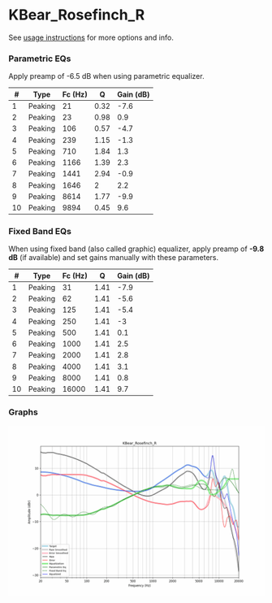 # KBear_Rosefinch_R
See [usage instructions](https://github.com/jaakkopasanen/AutoEq#usage) for more options and info.

### Parametric EQs
Apply preamp of -6.5 dB when using parametric equalizer.

|   # | Type    |   Fc (Hz) |    Q |   Gain (dB) |
|-----|---------|-----------|------|-------------|
|   1 | Peaking |        21 | 0.32 |        -7.6 |
|   2 | Peaking |        23 | 0.98 |         0.9 |
|   3 | Peaking |       106 | 0.57 |        -4.7 |
|   4 | Peaking |       239 | 1.15 |        -1.3 |
|   5 | Peaking |       710 | 1.84 |         1.3 |
|   6 | Peaking |      1166 | 1.39 |         2.3 |
|   7 | Peaking |      1441 | 2.94 |        -0.9 |
|   8 | Peaking |      1646 | 2    |         2.2 |
|   9 | Peaking |      8614 | 1.77 |        -9.9 |
|  10 | Peaking |      9894 | 0.45 |         9.6 |

### Fixed Band EQs
When using fixed band (also called graphic) equalizer, apply preamp of **-9.8 dB** (if available) and set gains manually with these parameters.

|   # | Type    |   Fc (Hz) |    Q |   Gain (dB) |
|-----|---------|-----------|------|-------------|
|   1 | Peaking |        31 | 1.41 |        -7.9 |
|   2 | Peaking |        62 | 1.41 |        -5.6 |
|   3 | Peaking |       125 | 1.41 |        -5.4 |
|   4 | Peaking |       250 | 1.41 |        -3   |
|   5 | Peaking |       500 | 1.41 |         0.1 |
|   6 | Peaking |      1000 | 1.41 |         2.5 |
|   7 | Peaking |      2000 | 1.41 |         2.8 |
|   8 | Peaking |      4000 | 1.41 |         3.1 |
|   9 | Peaking |      8000 | 1.41 |         0.8 |
|  10 | Peaking |     16000 | 1.41 |         9.7 |

### Graphs
![](./KBear_Rosefinch_R.png)
